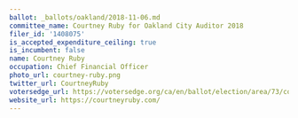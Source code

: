 ```yaml
---
ballot: _ballots/oakland/2018-11-06.md
committee_name: Courtney Ruby for Oakland City Auditor 2018
filer_id: '1408075'
is_accepted_expenditure_ceiling: true
is_incumbent: false
name: Courtney Ruby
occupation: Chief Financial Officer
photo_url: courtney-ruby.png
twitter_url: CourtneyRuby
votersedge_url: https://votersedge.org/ca/en/ballot/election/area/73/contests/contest/17338/candidate/139752?&county=alameda%20county&election_authority_id=1
website_url: https://courtneyruby.com/
---
```

